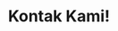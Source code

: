 ---
title: "Kontak Kami!"
description: "this is meta-description"
layout: "contact"
draft: false
---